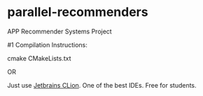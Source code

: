 # parallel-recommenders
APP Recommender Systems Project

#1
Compilation Instructions:

cmake CMakeLists.txt

OR

Just use [Jetbrains CLion](https://www.jetbrains.com/clion/). One of the best IDEs. Free for students.
